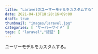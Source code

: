 ```yaml
---
title: "Laravelのユーザーモデルをカスタムする"
date: 2021-04-13T18:28:16+09:00
draft: true
thumbnail: "images/laravel.jpg"
categories: [ "サーバーサイド" ]
tags: [ "laravel","認証" ]
---
```


ユーザーモデルをカスタムする。


